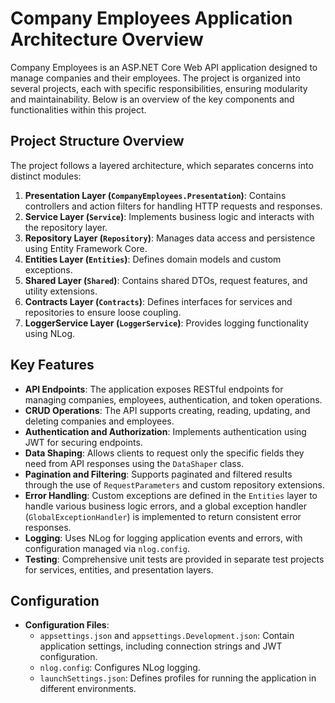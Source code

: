 ﻿# Company Employees Application Architecture Overview

Company Employees is an ASP.NET Core Web API application designed to manage companies and their employees. The project is organized into several projects, each with specific responsibilities, ensuring modularity and maintainability. Below is an overview of the key components and functionalities within this project.

## Project Structure Overview

The project follows a layered architecture, which separates concerns into distinct modules:
1. **Presentation Layer (`CompanyEmployees.Presentation`)**: Contains controllers and action filters for handling HTTP requests and responses.
2. **Service Layer (`Service`)**: Implements business logic and interacts with the repository layer.
3. **Repository Layer (`Repository`)**: Manages data access and persistence using Entity Framework Core.
4. **Entities Layer (`Entities`)**: Defines domain models and custom exceptions.
5. **Shared Layer (`Shared`)**: Contains shared DTOs, request features, and utility extensions.
6. **Contracts Layer (`Contracts`)**: Defines interfaces for services and repositories to ensure loose coupling.
7. **LoggerService Layer (`LoggerService`)**: Provides logging functionality using NLog.

## Key Features
- **API Endpoints**: The application exposes RESTful endpoints for managing companies, employees, authentication, and token operations.
- **CRUD Operations**: The API supports creating, reading, updating, and deleting companies and employees.
- **Authentication and Authorization**: Implements authentication using JWT for securing endpoints.
- **Data Shaping**: Allows clients to request only the specific fields they need from API responses using the `DataShaper` class.
- **Pagination and Filtering**: Supports paginated and filtered results through the use of `RequestParameters` and custom repository extensions.
- **Error Handling**: Custom exceptions are defined in the `Entities` layer to handle various business logic errors, and a global exception handler (`GlobalExceptionHandler`) is implemented to return consistent error responses.
- **Logging**: Uses NLog for logging application events and errors, with configuration managed via `nlog.config`.
- **Testing**: Comprehensive unit tests are provided in separate test projects for services, entities, and presentation layers.

## Configuration
- **Configuration Files**:
  - `appsettings.json` and `appsettings.Development.json`: Contain application settings, including connection strings and JWT configuration.
  - `nlog.config`: Configures NLog logging.
  - `launchSettings.json`: Defines profiles for running the application in different environments.